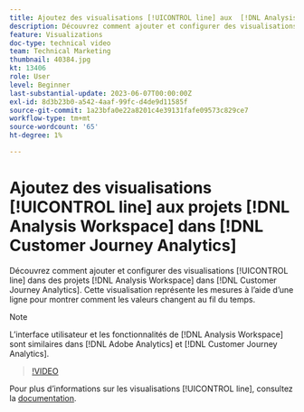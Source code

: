 ```yaml
---
title: Ajoutez des visualisations [!UICONTROL line] aux  [!DNL Analysis Workspace] projets
description: Découvrez comment ajouter et configurer des visualisations [!UICONTROL line] aux  [!DNL Analysis Workspace] projets dans [!DNL Customer Journey Analytics].
feature: Visualizations
doc-type: technical video
team: Technical Marketing
thumbnail: 40384.jpg
kt: 13406
role: User
level: Beginner
last-substantial-update: 2023-06-07T00:00:00Z
exl-id: 8d3b23b0-a542-4aaf-99fc-d4de9d11585f
source-git-commit: 1a23bfa0e22a8201c4e39131fafe09573c829ce7
workflow-type: tm+mt
source-wordcount: '65'
ht-degree: 1%

---
```


# Ajoutez des visualisations [!UICONTROL line] aux projets [!DNL Analysis Workspace] dans [!DNL Customer Journey Analytics]

Découvrez comment ajouter et configurer des visualisations [!UICONTROL line] dans des projets [!DNL Analysis Workspace] dans [!DNL Customer Journey Analytics]. Cette visualisation représente les mesures à l’aide d’une ligne pour montrer comment les valeurs changent au fil du temps.

>[!NOTE]
>
>L’interface utilisateur et les fonctionnalités de [!DNL Analysis Workspace] sont similaires dans [!DNL Adobe Analytics] et [!DNL Customer Journey Analytics].

>[!VIDEO](https://video.tv.adobe.com/v/40384/?quality=12&learn=on)

Pour plus d’informations sur les visualisations [!UICONTROL line], consultez la [documentation](https://experienceleague.adobe.com/docs/analytics-platform/using/cja-workspace/visualizations/line.html?lang=fr).
